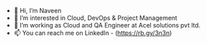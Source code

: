 - 👋 Hi, I’m Naveen
- 👀 I’m interested in Cloud, DevOps & Project Management
- 🌱 I’m working as Cloud and QA Engineer at Acel solutions pvt ltd.
- 📫 You can reach me on LinkedIn - (https://rb.gy/3n3n)

<!---
i-am-naveen-m-j/i-am-naveen-m-j is a ✨ special ✨ repository because its `README.md` (this file) appears on your GitHub profile.
You can click the Preview link to take a look at your changes.
--->
